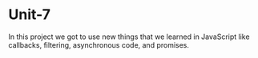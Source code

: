 # Unit-7
In this project we got to use new things that we learned in JavaScript like callbacks, filtering, asynchronous code, and promises.
